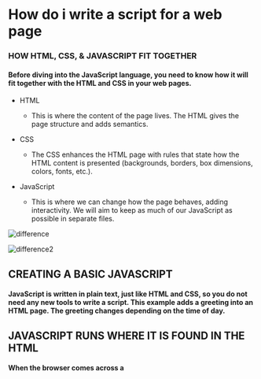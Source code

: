 # How do i write a script for a web page
### HOW HTML, CSS, & JAVASCRIPT FIT TOGETHER 
#### Before diving into the JavaScript language, you need to know how it will fit together with the HTML and CSS in your web pages.
* HTML
   * This is where the content of the page lives. The HTML gives the page structure and adds semantics.

  
* CSS
   * The CSS enhances the HTML page with rules that state how the HTML content is presented (backgrounds, borders, box dimensions, colors, fonts, etc.). 


* JavaScript
   * This is where we can change how the page behaves, adding interactivity. We will aim to keep as much of our JavaScript as possible in separate files. 

![difference](https://encrypted-tbn0.gstatic.com/images?q=tbn:ANd9GcRmH4x0WRHBWGXC39f3sjPXXBf68al3KkLvrg&usqp=CAU)

![difference2](https://encrypted-tbn0.gstatic.com/images?q=tbn:ANd9GcSbzXJEgCaBfDQUNR_vFb9Yd834fCkCm5uxQQ&usqp=CAU)



## CREATING A BASIC JAVASCRIPT
#### JavaScript is written in plain text, just like HTML and CSS, so you do not need any new tools to write a script. This example adds a greeting into an HTML page. The greeting changes depending on the time of day. 

## JAVASCRIPT RUNS WHERE IT IS FOUND IN THE HTML
#### When the browser comes across a <script> element, it stops to load the script and then checks to see if it needs to do anything.  

## Basic JS instructions 
#### A script is a series of instructions that a computer can follow one-by-one. Each individual instruction or step is known as a statement. Statements should end with a semicolon. 
#### A script is a series of instructions that a computer can follow one by one. Each individual instruction or step is known as a statement. Statements should end with a semicolon. 

### Notes
* Each of the lines of code in green is a statement.
* The pink curly braces indicate the start and end
of a code block. (Each code block could contain many more statements.)
* The code in purple determines which code should run (as you will see on p149). 

### A script will have to temporarily store the bits of information it needs to do its job. It can store this data in variables.

#### When you write JavaScript, you have to tell the interpreter every individual step that you want it to perform. This sometimes involves more detail than you might expect. Think about calculating the area of a wall; in math the area of a rectangle is obtained by multiplying two numbers: width x height = area  . You may be able to do calculations like this in your head, bu t when writing a script to do this calculation, you need to give the computer very detailed instructions. You might tell it to perform the following four steps in order:

1. Remember the value for width
2. Remember the value for height
3. Multiply width by height to get the area
4. Return the result to the user 



## DATA TYPES
#### JavaScript distinguishes between numbers, strings, and true or false values known as Booleans

* NUMERIC DATA TYPE The numeric data type handles numbers:
  * For tasks that involve counting or calculating sums, you will use numbers 0-9. For example, five thousand, two hundred and seventy-two would be written 5272 (note there is no comma between the thousands and the hundreds). You can also have negative numbers (such as -23678) and decimals (three quarters is written as 0.75) 
* STRING DATA TYPE The strings data type consists of letters and other characters.
   * Note how the string data type is enclosed within a pair of quotes. These can be single or double quotes, but the opening quote must match the closing quote. Strings can be used when working with any kind of text. They are frequently used to add new content into a page and they can contain HTML markup. 

* BOOLEAN DATA TYPE Boolean data types can have one of two values: true or false.
  * It might seem a little abstract at first, but the Boolean data type is actually very helpful. You can think of it a little like a light switch - it is either on or off. As you will see in Chapter 4, Booleans are helpful when determining which part of a script should run.


## variables
### RULES FOR NAMING VARIABLES
1. The name must begin witha letter, dollar sign ($),or an underscore (_). It must not start with a number
2. The name can contain letters, numbers, dollar sign ($), or an underscore (_). Note that you must not use a dash(-) or a period (.) in a variable name.
3. You cannot use keywords or reserved words. Keywords are special words that tell the interpreter to do something. For example, var is a keyword used to declare a variable. Reserved words are ones that may be used in a future version of JavaScript. ONLINE EXTRA View a full list of keywords and reserved words in JavaScript.
4. All variables are case sensitive, so score and Score would be different variable names, but it is bad practice to create two variables that have the same name using different cases.
5. Use a name that describes the kind of information that the variable stores. For example, firstName might be used to store a person's first name, l astNarne for their last name, and age for their age.
6. If your variable name is made up of more than one word, use a capital letter for the first letter of every word after the first word. For example, f i rstName rather than firstnarne (this is referred to as camel case). You can also use an underscore between each word (you cannot use a dash). 






